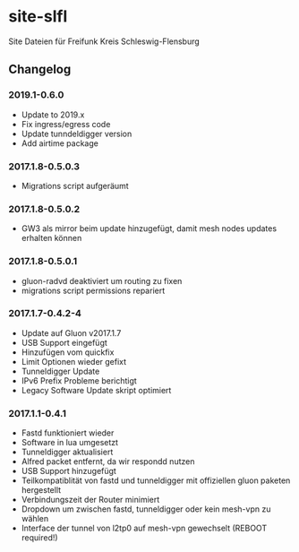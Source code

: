 # site-slfl
Site Dateien für Freifunk Kreis Schleswig-Flensburg

## Changelog

### 2019.1-0.6.0
- Update to 2019.x
- Fix ingress/egress code
- Update tunndeldigger version
- Add airtime package

### 2017.1.8-0.5.0.3
- Migrations script aufgeräumt

### 2017.1.8-0.5.0.2
- GW3 als mirror beim update hinzugefügt, damit mesh nodes updates erhalten können

### 2017.1.8-0.5.0.1
- gluon-radvd deaktiviert um routing zu fixen
- migrations script permissions repariert

### 2017.1.7-0.4.2-4
- Update auf Gluon v2017.1.7
- USB Support eingefügt
- Hinzufügen vom quickfix
- Limit Optionen wieder gefixt
- Tunneldigger Update
- IPv6 Prefix Probleme berichtigt
- Legacy Software Update skript optimiert

### 2017.1.1-0.4.1
- Fastd funktioniert wieder
- Software in lua umgesetzt
- Tunneldigger aktualisiert
- Alfred packet entfernt, da wir respondd nutzen
- USB Support hinzugefügt
- Teilkompatiblität von fastd und tunneldigger mit offiziellen gluon paketen hergestellt
- Verbindungszeit der Router minimiert
- Dropdown um zwischen fastd, tunneldigger oder kein mesh-vpn zu wählen
- Interface der tunnel von l2tp0 auf mesh-vpn gewechselt (REBOOT required!)
